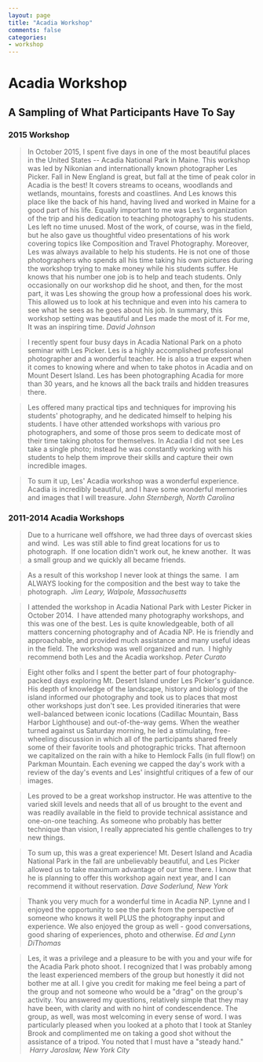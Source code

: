 ```yaml
---
layout: page
title: "Acadia Workshop"
comments: false
categories:
- workshop
---
```


# Acadia Workshop

## A Sampling of What Participants Have To Say
### 2015 Workshop 

> In October 2015, I spent five days in one of the most beautiful places in the United States -- Acadia National Park in Maine. This workshop was led by Nikonian and internationally known photographer Les Picker. Fall in New England is great, but fall at the time of peak color in Acadia is the best! It covers streams to oceans, woodlands and wetlands, mountains, forests and coastlines. And Les knows this place like the back of his hand, having lived and worked in Maine for a good part of his life.
> Equally important to me was Les’s organization of the trip and his dedication to teaching photography to his students. Les left no time unused. Most of the work, of course, was in the field, but he also gave us thoughtful video presentations of his work covering topics like Composition and Travel Photography. Moreover, Les was always available to help his students. He is not one of those photographers who spends all his time taking his own pictures during the workshop trying to make money while his students suffer. He knows that his number one job is to help and teach students. Only occasionally on our workshop did he shoot, and then, for the most part, it was Les showing the group how a professional does his work. This allowed us to look at his technique and even into his camera to see what he sees as he goes about his job. In summary, this workshop setting was beautiful and Les made the most of it. For me, It was an inspiring time. <cite>David Johnson</cite>

> I recently spent four busy days in Acadia National Park on a photo seminar with Les Picker. Les is a highly accomplished professional photographer and a wonderful teacher. He is also a true expert when it comes to knowing where and when to take photos in Acadia and on Mount Desert Island. Les has been photographing Acadia for more than 30 years, and he knows all the back trails and hidden treasures there.

> Les offered many practical tips and techniques for improving his students' photography, and he dedicated himself to helping his students. I have other attended workshops with various pro photographers, and some of those pros seem to dedicate most of their time taking photos for themselves. In Acadia I did not see Les take a single photo; instead he was constantly working with his students to help them improve their skills and capture their own incredible images.

> To sum it up, Les' Acadia workshop was a wonderful experience. Acadia is incredibly beautiful, and I have some wonderful memories and images that I will treasure. <cite>John Sternbergh, North Carolina </cite>

### 2011-2014 Acadia Workshops

> Due to a hurricane well offshore, we had three days of overcast skies and wind.  Les was still able to find great locations for us to photograph.  If one location didn't work out, he knew another.  It was a small group and we quickly all became friends.

> As a result of this workshop I never look at things the same.  I am ALWAYS looking for the composition and the best way to take the photograph.  <cite>Jim Leary, Walpole, Massachusetts</cite>

> I attended the workshop in Acadia National Park with Lester Picker in October 2014.  I have attended many photography workshops, and this was one of the best. Les is quite knowledgeable, both of all matters concerning photography and of Acadia NP. He is friendly and approachable, and provided much assistance and many useful ideas in the field. The workshop was well organized and run.  I highly recommend both Les and the Acadia workshop. <cite>Peter Curato</cite>

> Eight other folks and I spent the better part of four photography-packed days exploring Mt. Desert Island under Les Picker's guidance. His depth of knowledge of the landscape, history and biology of the island informed our photography and took us to places that most other workshops just don't see. Les provided itineraries that were well-balanced between iconic locations (Cadillac Mountain, Bass Harbor Lighthouse) and out-of-the-way gems. When the weather turned against us Saturday morning, he led a stimulating, free-wheeling discussion in which all of the participants shared freely some of their favorite tools and photographic tricks. That afternoon we capitalized on the rain with a hike to Hemlock Falls (in full flow!) on Parkman Mountain. Each evening we capped the day's work with a review of the day's events and Les' insightful critiques of a few of our images.

> Les proved to be a great workshop instructor. He was attentive to the varied skill levels and needs that all of us brought to the event and was readily available in the field to provide technical assistance and one-on-one teaching. As someone who probably has better technique than vision, I really appreciated his gentle challenges to try new things.

> To sum up, this was a great experience! Mt. Desert Island and Acadia National Park in the fall are unbelievably beautiful, and Les Picker allowed us to take maximum advantage of our time there. I know that he is planning to offer this workshop again next year, and I can recommend it without reservation. <cite>Dave Soderlund, New York</cite>

> Thank you very much for a wonderful time in Acadia NP. Lynne and I enjoyed the opportunity to see the park from the perspective of someone who knows it well PLUS the photography input and experience. We also enjoyed the group as well - good conversations, good sharing of experiences, photo and otherwise. <cite>Ed and Lynn DiThomas</cite>


> Les, it was a privilege and a pleasure to be with you and your wife for the Acadia Park photo shoot. I recognized that I was probably among the least experienced members of the group but honestly it did not bother me at all. I give you credit for making me feel being a part of the group and not someone who would be a "drag" on the group's activity. You answered my questions, relatively simple that they may have been, with clarity and with no hint of condescendence. The group, as well, was most welcoming in every sense of word. I was particularly pleased when you looked at a photo that I took at Stanley Brook and complimented me on taking a good shot without the assistance of a tripod. You noted that I must have a "steady hand."  <cite>Harry Jaroslaw, New York City</cite>

